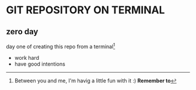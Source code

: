 # GIT REPOSITORY ON TERMINAL
## zero day
day one of creating this repo from a terminal[^1]
[^1]: Between you and me, I'm havig a little fun with it :)
**Remember to**
- work hard
- have good intentions
